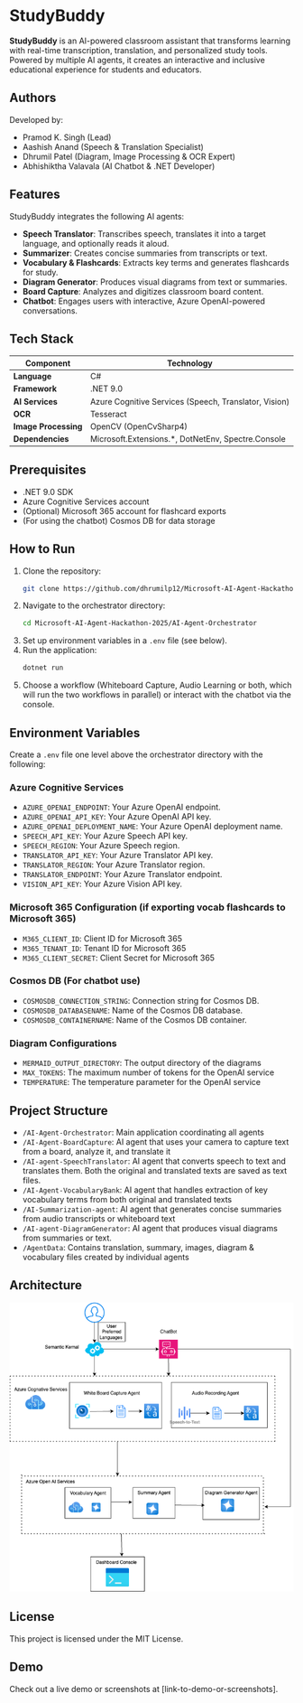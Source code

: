 # StudyBuddy

**StudyBuddy** is an AI-powered classroom assistant that transforms learning with real-time transcription, translation, and personalized study tools. Powered by multiple AI agents, it creates an interactive and inclusive educational experience for students and educators.

## Authors

Developed by:

- Pramod K. Singh (Lead)
- Aashish Anand (Speech & Translation Specialist)
- Dhrumil Patel (Diagram, Image Processing & OCR Expert)
- Abhishiktha Valavala (AI Chatbot & .NET Developer)

## Features

StudyBuddy integrates the following AI agents:

- **Speech Translator**: Transcribes speech, translates it into a target language, and optionally reads it aloud.
- **Summarizer**: Creates concise summaries from transcripts or text.
- **Vocabulary & Flashcards**: Extracts key terms and generates flashcards for study.
- **Diagram Generator**: Produces visual diagrams from text or summaries.
- **Board Capture**: Analyzes and digitizes classroom board content.
- **Chatbot**: Engages users with interactive, Azure OpenAI-powered conversations.

## Tech Stack

| Component            | Technology                                            |
| -------------------- | ----------------------------------------------------- |
| **Language**         | C#                                                    |
| **Framework**        | .NET 9.0                                              |
| **AI Services**      | Azure Cognitive Services (Speech, Translator, Vision) |
| **OCR**              | Tesseract                                             |
| **Image Processing** | OpenCV (OpenCvSharp4)                                 |
| **Dependencies**     | Microsoft.Extensions.\*, DotNetEnv, Spectre.Console   |

## Prerequisites

- .NET 9.0 SDK
- Azure Cognitive Services account
- (Optional) Microsoft 365 account for flashcard exports
- (For using the chatbot) Cosmos DB for data storage

## How to Run

1. Clone the repository:
   ```bash
   git clone https://github.com/dhrumilp12/Microsoft-AI-Agent-Hackathon-2025.git
   ```
2. Navigate to the orchestrator directory:
   ```bash
   cd Microsoft-AI-Agent-Hackathon-2025/AI-Agent-Orchestrator
   ```
3. Set up environment variables in a `.env` file (see below).
4. Run the application:
   ```bash
   dotnet run
   ```
5. Choose a workflow (Whiteboard Capture, Audio Learning or both, which will run the two workflows in parallel) or interact with the chatbot via the console.

## Environment Variables

Create a `.env` file one level above the orchestrator directory with the following:

### Azure Cognitive Services

- `AZURE_OPENAI_ENDPOINT`: Your Azure OpenAI endpoint.
- `AZURE_OPENAI_API_KEY`: Your Azure OpenAI API key.
- `AZURE_OPENAI_DEPLOYMENT_NAME`: Your Azure OpenAI deployment name.
- `SPEECH_API_KEY`: Your Azure Speech API key.
- `SPEECH_REGION`: Your Azure Speech region.
- `TRANSLATOR_API_KEY`: Your Azure Translator API key.
- `TRANSLATOR_REGION`: Your Azure Translator region.
- `TRANSLATOR_ENDPOINT`: Your Azure Translator endpoint.
- `VISION_API_KEY`: Your Azure Vision API key.

### Microsoft 365 Configuration (if exporting vocab flashcards to Microsoft 365)

- `M365_CLIENT_ID`: Client ID for Microsoft 365
- `M365_TENANT_ID`: Tenant ID for Microsoft 365
- `M365_CLIENT_SECRET`: Client Secret for Microsoft 365

### Cosmos DB (For chatbot use)

- `COSMOSDB_CONNECTION_STRING`: Connection string for Cosmos DB.
- `COSMOSDB_DATABASENAME`: Name of the Cosmos DB database.
- `COSMOSDB_CONTAINERNAME`: Name of the Cosmos DB container.

### Diagram Configurations

- `MERMAID_OUTPUT_DIRECTORY`: The output directory of the diagrams
- `MAX_TOKENS`: The maximum number of tokens for the OpenAI service
- `TEMPERATURE`: The temperature parameter for the OpenAI service

## Project Structure

- `/AI-Agent-Orchestrator`: Main application coordinating all agents
- `/AI-Agent-BoardCapture`: AI agent that uses your camera to capture text from a board, analyze it, and translate it
- `/AI-agent-SpeechTranslator`: AI agent that converts speech to text and translates them. Both the original and translated texts are saved as text files.
- `/AI-Agent-VocabularyBank`: AI agent that handles extraction of key vocabulary terms from both original and translated texts
- `/AI-Summarization-agent`: AI agent that generates concise summaries from audio transcripts or whiteboard text
- `/AI-agent-DiagramGenerator`: AI agent that produces visual diagrams from summaries or text.
- `/AgentData`: Contains translation, summary, images, diagram & vocabulary files created by individual agents

## Architecture

![Architecture](StudyBuddyArchitecture.png)

## License

This project is licensed under the MIT License.

## Demo

Check out a live demo or screenshots at [link-to-demo-or-screenshots].
